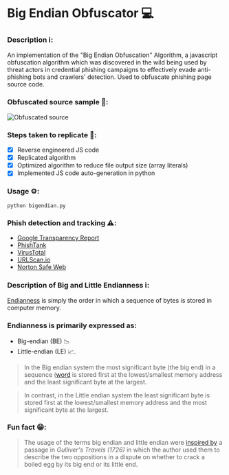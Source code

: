 # Big Endian Obfuscator 💻

### Description ℹ️:
 An implementation of the "Big Endian Obfuscation" Algorithm, a javascript obfuscation algorithm which was discovered in the wild being used by threat actors in credential phishing campaigns to effectively evade anti-phishing bots and crawlers' detection.
 Used to obfuscate phishing page source code.
 
### Obfuscated source sample 📃:

![Obfuscated source](https://i.imgur.com/W1s6Y7r.png)

### Steps taken to replicate 📝:

- [X] Reverse engineered JS code
- [X] Replicated algorithm
- [X] Optimized algorithm to reduce file output size (array literals)
- [X] Implemented JS code auto-generation in python

### Usage ⚙️:

```
python bigendian.py
```

### Phish detection and tracking ⚠️:

- [Google Transparency Report](https://transparencyreport.google.com/safe-browsing/search)
- [PhishTank](https://www.phishtank.com)
- [VirusTotal](https://www.virustotal.com)
- [URLScan.io](https://urlscan.io)
- [Norton Safe Web](https://safeweb.norton.com)


### Description of Big and Little Endianness ℹ️: 

[Endianness](https://en.wikipedia.org/wiki/Endianness) is simply the order in which a sequence of bytes is stored in computer memory.


### Endianness is primarily expressed as:

- Big-endian (BE) 📉
- Little-endian (LE) 📈.


> In the Big endian system the most significant byte (the big end) in a sequence ([word](https://en.wikipedia.org/wiki/Word_(computer_architecture) ) is stored first at the lowest/smallest memory address and the least significant byte at the largest.

> In contrast, in the Little endian system the least significant byte is stored first at the lowest/smallest memory address and the most significant byte at the largest.


### Fun fact 😁:

> The usage of the terms big endian and little endian were [inspired by](https://www.ling.upenn.edu/courses/Spring_2003/ling538/Lecnotes/ADfn1.htm) a passage in *Gulliver's Travels (1726)* in which the author used them to describe the two oppositions in a dispute on whether to crack a boiled egg by its big end or its little end.
